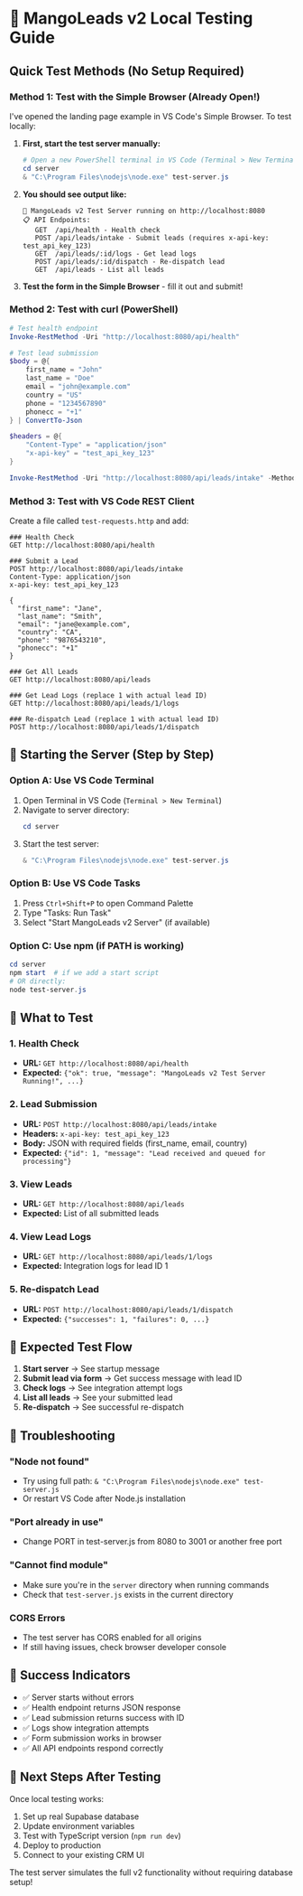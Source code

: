 # 🧪 MangoLeads v2 Local Testing Guide

## Quick Test Methods (No Setup Required)

### Method 1: Test with the Simple Browser (Already Open!)
I've opened the landing page example in VS Code's Simple Browser. To test locally:

1. **First, start the test server manually:**
   ```powershell
   # Open a new PowerShell terminal in VS Code (Terminal > New Terminal)
   cd server
   & "C:\Program Files\nodejs\node.exe" test-server.js
   ```

2. **You should see output like:**
   ```
   🚀 MangoLeads v2 Test Server running on http://localhost:8080
   📋 API Endpoints:
      GET  /api/health - Health check
      POST /api/leads/intake - Submit leads (requires x-api-key: test_api_key_123)
      GET  /api/leads/:id/logs - Get lead logs
      POST /api/leads/:id/dispatch - Re-dispatch lead
      GET  /api/leads - List all leads
   ```

3. **Test the form in the Simple Browser** - fill it out and submit!

### Method 2: Test with curl (PowerShell)
```powershell
# Test health endpoint
Invoke-RestMethod -Uri "http://localhost:8080/api/health"

# Test lead submission
$body = @{
    first_name = "John"
    last_name = "Doe"
    email = "john@example.com"
    country = "US"
    phone = "1234567890"
    phonecc = "+1"
} | ConvertTo-Json

$headers = @{
    "Content-Type" = "application/json"
    "x-api-key" = "test_api_key_123"
}

Invoke-RestMethod -Uri "http://localhost:8080/api/leads/intake" -Method POST -Body $body -Headers $headers
```

### Method 3: Test with VS Code REST Client
Create a file called `test-requests.http` and add:

```http
### Health Check
GET http://localhost:8080/api/health

### Submit a Lead
POST http://localhost:8080/api/leads/intake
Content-Type: application/json
x-api-key: test_api_key_123

{
  "first_name": "Jane",
  "last_name": "Smith", 
  "email": "jane@example.com",
  "country": "CA",
  "phone": "9876543210",
  "phonecc": "+1"
}

### Get All Leads
GET http://localhost:8080/api/leads

### Get Lead Logs (replace 1 with actual lead ID)
GET http://localhost:8080/api/leads/1/logs

### Re-dispatch Lead (replace 1 with actual lead ID)
POST http://localhost:8080/api/leads/1/dispatch
```

## 🚀 Starting the Server (Step by Step)

### Option A: Use VS Code Terminal
1. Open Terminal in VS Code (`Terminal > New Terminal`)
2. Navigate to server directory:
   ```powershell
   cd server
   ```
3. Start the test server:
   ```powershell
   & "C:\Program Files\nodejs\node.exe" test-server.js
   ```

### Option B: Use VS Code Tasks
1. Press `Ctrl+Shift+P` to open Command Palette
2. Type "Tasks: Run Task"
3. Select "Start MangoLeads v2 Server" (if available)

### Option C: Use npm (if PATH is working)
```powershell
cd server
npm start  # if we add a start script
# OR directly:
node test-server.js
```

## 🧪 What to Test

### 1. Health Check
- **URL:** `GET http://localhost:8080/api/health`
- **Expected:** `{"ok": true, "message": "MangoLeads v2 Test Server Running!", ...}`

### 2. Lead Submission
- **URL:** `POST http://localhost:8080/api/leads/intake`
- **Headers:** `x-api-key: test_api_key_123`
- **Body:** JSON with required fields (first_name, email, country)
- **Expected:** `{"id": 1, "message": "Lead received and queued for processing"}`

### 3. View Leads
- **URL:** `GET http://localhost:8080/api/leads`
- **Expected:** List of all submitted leads

### 4. View Lead Logs
- **URL:** `GET http://localhost:8080/api/leads/1/logs`
- **Expected:** Integration logs for lead ID 1

### 5. Re-dispatch Lead
- **URL:** `POST http://localhost:8080/api/leads/1/dispatch`
- **Expected:** `{"successes": 1, "failures": 0, ...}`

## 🎯 Expected Test Flow

1. **Start server** → See startup message
2. **Submit lead via form** → Get success message with lead ID
3. **Check logs** → See integration attempt logs
4. **List all leads** → See your submitted lead
5. **Re-dispatch** → See successful re-dispatch

## 🔧 Troubleshooting

### "Node not found"
- Try using full path: `& "C:\Program Files\nodejs\node.exe" test-server.js`
- Or restart VS Code after Node.js installation

### "Port already in use"
- Change PORT in test-server.js from 8080 to 3001 or another free port

### "Cannot find module"
- Make sure you're in the `server` directory when running commands
- Check that `test-server.js` exists in the current directory

### CORS Errors
- The test server has CORS enabled for all origins
- If still having issues, check browser developer console

## 🎉 Success Indicators

- ✅ Server starts without errors
- ✅ Health endpoint returns JSON response
- ✅ Lead submission returns success with ID
- ✅ Logs show integration attempts
- ✅ Form submission works in browser
- ✅ All API endpoints respond correctly

## 🚀 Next Steps After Testing

Once local testing works:
1. Set up real Supabase database
2. Update environment variables
3. Test with TypeScript version (`npm run dev`)
4. Deploy to production
5. Connect to your existing CRM UI

The test server simulates the full v2 functionality without requiring database setup!
